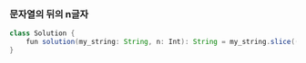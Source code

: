 ### 문자열의 뒤의 n글자
```java
class Solution {
    fun solution(my_string: String, n: Int): String = my_string.slice((my_string.length - n) until my_string.length)
}
```